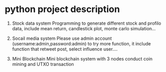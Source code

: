 # python project description 

1. Stock data system
Programming to generate different stock and profilo data, include mean return, candlestick plot, monte carlo simulation...


2. Socail media system 
Please use admin account (username:admin,password:admin) to try more function, it include function that retweet post, select influence user....

3. Mini Blockchain
Mini blockchain system with 3 nodes conduct coin mining and UTXO transaction  
